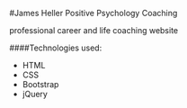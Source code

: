 #James Heller Positive Psychology Coaching  

professional career and life coaching website

####Technologies used:
* HTML  
* CSS
* Bootstrap
* jQuery



